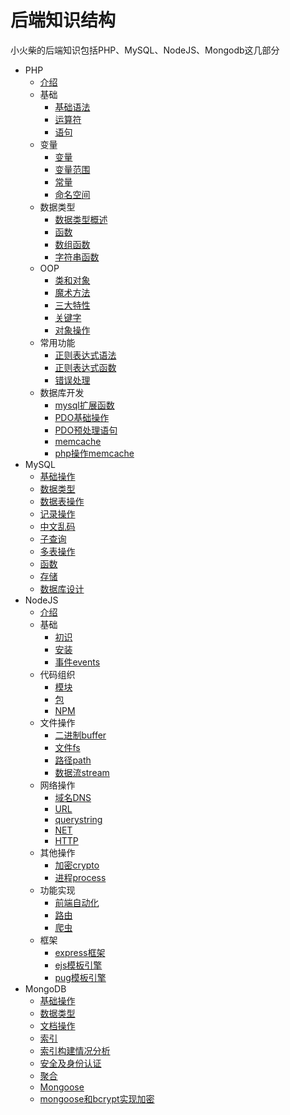 # 后端知识结构

小火柴的后端知识包括PHP、MySQL、NodeJS、Mongodb这几部分

* PHP
    * [介绍](php/php.md)
    * 基础
        * [基础语法](php/base/base.md)
        * [运算符](php/base/operator.md)
        * [语句](php/base/statement.md)
    * 变量
        * [变量](php/base/variable.md) 
        * [变量范围](php/base/variableRange.md) 
        * [常量](php/base/const.md) 
        * [命名空间](php/base/namespace.md) 
    * 数据类型
        * [数据类型概述](php/types/typesOverview.md)
        * [函数](php/types/function.md) 
        * [数组函数](php/types/arrayFunction.md) 
        * [字符串函数](php/types/stringFunction.md) 
    * OOP
        * [类和对象](php/oop/classAndObj.md)
        * [魔术方法](php/oop/magicMethod.md)
        * [三大特性](php/oop/property.md)
        * [关键字](php/oop/keywords.md)
        * [对象操作](BmysqlSpreadFunctionE/php/oop/object.md)
    * 常用功能
        * [正则表达式语法](php/common/regexp.md)
        * [正则表达式函数](php/common/regexpFunction.md)
        * [错误处理](php/common/error.md) 
    * 数据库开发
        * [mysql扩展函数](php/mysql/mysqlSpreadFunction.md)
        * [PDO基础操作](php/mysql/pdoBase.md)
        * [PDO预处理语句](php/mysql/pdoPretreatment.md)
        * [memcache](php/mysql/memcache.md)
        * [php操作memcache](php/mysql/memcacheOperation.md) 
* MySQL
    *  [基础操作](mysql/base.md)
    *  [数据类型](mysql/types.md)
    *  [数据表操作](mysql/tables.md)
    *  [记录操作](mysql/into.md) 
    *  [中文乱码](mysql/chinese.md) 
    *  [子查询](mysql/subquery.md) 
    *  [多表操作](mysql/multilist.md) 
    *  [函数](mysql/function.md) 
    *  [存储](mysql/storage.md) 
    *  [数据库设计](mysql/design.md)
* NodeJS
    * [介绍](node/node.md)
    * 基础
        * [初识](node/base/base.md)
        * [安装](node/base/setup.md)
        * [事件events](node/base/events.md)
    * 代码组织
        * [模块](node/code/module.md) 
        * [包](node/code/packet.md) 
        * [NPM](node/code/npm.md) 
    * 文件操作
        * [二进制buffer](node/file/buffer.md) 
        * [文件fs](node/file/file.md) 
        * [路径path](node/file/path.md) 
        * [数据流stream](node/file/stream.md) 
    * 网络操作
        * [域名DNS](node/network/dns.md) 
        * [URL](node/network/url.md) 
        * [querystring](node/network/querystring.md) 
        * [NET](node/network/net.md) 
        * [HTTP](node/network/http.md) 
    * 其他操作
        * [加密crypto](node/others/crypto.md) 
        * [进程process](node/others/process.md)
    * 功能实现
        * [前端自动化](node/ability/auto.md)
        * [路由](node/ability/route.md)
        * [爬虫](node/ability/reptile.md)   
    * 框架
        * [express框架](node/frame/express.md)
        * [ejs模板引擎](node/frame/ejs.md)
        * [pug模板引擎](node/frame/pug.md) 
* MongoDB
    * [基础操作](mongodb/base.md)
    * [数据类型](mongodb/types.md)
    * [文档操作](mongodb/doc.md)
    * [索引](mongodb/index.md)
    * [索引构建情况分析](mongodb/stat.md)
    * [安全及身份认证](mongodb/auth.md)
    * [聚合](mongodb/aggregate.md)
    * [Mongoose](mongodb/Mongoose.md) 
    * [mongoose和bcrypt实现加密](mongodb/bcrypt.md)